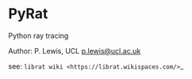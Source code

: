 PyRat
=====

Python ray tracing

Author: P. Lewis, UCL
p.lewis@ucl.ac.uk

see: `librat wiki <https://librat.wikispaces.com/>`_